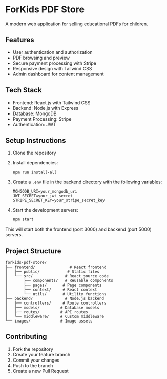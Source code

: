 # ForKids PDF Store

A modern web application for selling educational PDFs for children.

## Features

- User authentication and authorization
- PDF browsing and preview
- Secure payment processing with Stripe
- Responsive design with Tailwind CSS
- Admin dashboard for content management

## Tech Stack

- Frontend: React.js with Tailwind CSS
- Backend: Node.js with Express
- Database: MongoDB
- Payment Processing: Stripe
- Authentication: JWT

## Setup Instructions

1. Clone the repository
2. Install dependencies:
   ```bash
   npm run install-all
   ```

3. Create a `.env` file in the backend directory with the following variables:
   ```
   MONGODB_URI=your_mongodb_uri
   JWT_SECRET=your_jwt_secret
   STRIPE_SECRET_KEY=your_stripe_secret_key
   ```

4. Start the development servers:
   ```bash
   npm start
   ```

This will start both the frontend (port 3000) and backend (port 5000) servers.

## Project Structure

```
forkids-pdf-store/
├── frontend/               # React frontend
│   ├── public/            # Static files
│   └── src/              # React source code
│       ├── components/   # Reusable components
│       ├── pages/       # Page components
│       ├── context/     # React context
│       └── utils/       # Utility functions
├── backend/              # Node.js backend
│   ├── controllers/     # Route controllers
│   ├── models/         # Database models
│   ├── routes/         # API routes
│   └── middleware/     # Custom middleware
└── images/             # Image assets
```

## Contributing

1. Fork the repository
2. Create your feature branch
3. Commit your changes
4. Push to the branch
5. Create a new Pull Request 